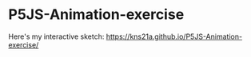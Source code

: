 # P5JS-Animation-exercise

Here's my interactive sketch: https://kns21a.github.io/P5JS-Animation-exercise/ 
